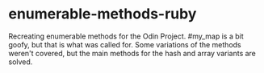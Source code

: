enumerable-methods-ruby
=======================

Recreating enumerable methods for the Odin Project. #my_map is a bit goofy, but that is what was called for. Some variations of the methods weren't covered, but the main methods for the hash and array variants are solved.
